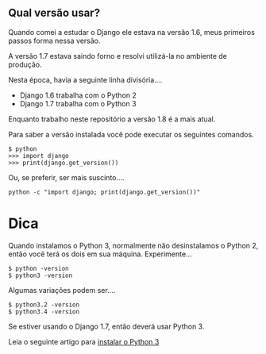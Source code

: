 Qual versão usar?
---

Quando comei a estudar o Django ele estava na versão 1.6, meus primeiros
passos forma nessa versão.

A versão 1.7 estava saindo forno e resolvi utilizá-la no ambiente de produção.

Nesta época, havia a seguinte linha divisória....

+ Django 1.6 trabalha com o Python 2
+ Django 1.7 trabalha com o Python 3

Enquanto trabalho neste repositório a versão 1.8 é a mais atual.


Para saber a versão instalada você pode executar os seguintes comandos.

    $ python
    >>> import django
    >>> print(django.get_version())


Ou, se preferir, ser mais suscinto....

    python -c "import django; print(django.get_version())"


Dica
===

Quando instalamos o Python 3, normalmente não desinstalamos o Python 2, então
você terá os dois em sua máquina. Experimente...

    $ python -version
    $ python3 -version

Algumas variações podem ser....

    $ python3.2 -version
    $ python3.4 -version

Se estiver usando o Django 1.7, então deverá usar Python 3.

Leia o seguinte artigo para [instalar o Python 3](http://www.devfuria.com.br/linux/cookbook/python/)
